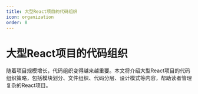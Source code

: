 ```yaml
---
title: 大型React项目的代码组织
icon: organization
order: 8
---
```


# 大型React项目的代码组织

随着项目规模增长，代码组织变得越来越重要。本文将介绍大型React项目的代码组织策略，包括模块划分、文件组织、代码分层、设计模式等内容，帮助读者管理复杂的React项目。
